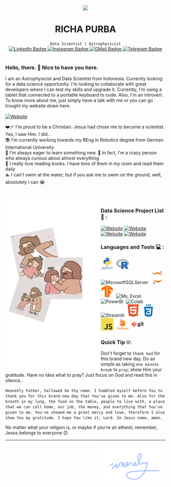 <div id="header" align="center">
    <img src="https://media.giphy.com/media/Wkze4vrMfeNiw/giphy.gif" width="200"/>
</div>
<div id="name" align="center">
    <h1>RICHA PURBA</h1>
    <code>Data Scientist | Astrophysicist</code>
</div>
<div id="badges" align="center">
  <a target="_blank" href="https://linkedin.com/in/richapurba">
    <img src="https://img.shields.io/badge/LinkedIn-00008b?style=for-the-badge&logo=linkedin&logoColor=white" alt="LinkedIn Badge"/>
  </a>
  <a target="_blank" href="https://instagram.com/richaulivia">
    <img src="https://img.shields.io/badge/Instagram-f5169c?style=for-the-badge&logo=instagram&logoColor=white" alt="Instagram Badge"/>
  </a>
  <a target="_blank" href="mailto:richaulivia@gmail.com">
    <img src="https://img.shields.io/badge/Email-c7161f?style=for-the-badge&logo=gmail&logoColor=white" alt="GMail Badge"/>
  </a>
  <a target="_blank" href="https://t.co/richaulivia">
    <img src="https://img.shields.io/badge/Telegram-2a92fa?style=for-the-badge&logo=telegram&logoColor=white" alt="Telegram Badge"/>
  </a>
</div>
<br>

### Hello, there. 👋 Nice to have you here.<br/>
I am an Astrophysicist and Data Scientist from Indonesia. Currently looking for a data science opportunity. I'm looking to collaborate with great developers where I can test my skills and upgrade it. Currently, I'm using a tablet that connected to a portable keyboard to code. Also, I'm an introvert. To know more about me, just simply have a talk with me or you can go trought my website down here.<br/><br/>
[![Website](https://img.shields.io/website?label=richapurba.com&style=for-the-badge&url=https%3A%2F%2Frichapurba.github.io)](https://richapurba.github.io)


❤️‍🩹 I'm proud to be a Christian. Jesus had chose me to become a scientist. Yes, I saw Him. I did..<br/>
📚 I'm currently working towards my BEng in Robotics degree from German International University<br/>
💎 I'm always eager to learn something new. 🔬 In fact, I'm a crazy person who always curious about almost everything<br/>
📖 I really love reading books. I have tons of them in my room and read them daily<br/>
🏊 I can't swim at the water; but if you ask me to swim on the ground, well, absolutely I can 😂<br/>
 
<br>
<br>
<a href="#">
    <img align="left" src="img/Polaroid.png" width="300"/>
</a>

### Data Science Project List 📂 :
[![Website](https://img.shields.io/website?label=auto-Office&style=for-the-badge&url=https%3A%2F%2Frichapurba.github.io)](https://richapurba.github.io)
[![Website](https://img.shields.io/website?label=customer-Churn&style=for-the-badge&url=https%3A%2F%2Frichapurba.github.io)](https://richapurba.github.io)
[![Website](https://img.shields.io/website?label=Google-Clone&style=for-the-badge&url=https%3A%2F%2Frichapurba.github.io)](https://richapurba.github.io)
[![Website](https://img.shields.io/website?label=drone-programming&style=for-the-badge&url=https%3A%2F%2Frichapurba.github.io)](https://richapurba.github.io)

### Languages and Tools 💻 :

<div>
  <img src="https://github.com/devicons/devicon/blob/master/icons/python/python-original-wordmark.svg" title="Python" alt="Python" width="40" height="40"/>&nbsp;
  <img src="https://github.com/devicons/devicon/blob/master/icons/r/r-original.svg" title="R" alt="R" width="40" height="40"/>&nbsp;
  <img src="https://upload.wikimedia.org/wikipedia/de/8/8c/Microsoft_SQL_Server_Logo.svg" title="MicrosoftSQLServer"  alt="MicrosoftSQLServer" width="40" height="40"/>&nbsp;
  <img src="https://github.com/devicons/devicon/blob/master/icons/jupyter/jupyter-original.svg" title="Jupyter" alt="Jupyter" width="40" height="40"/>&nbsp;
  <img src="https://github.com/devicons/devicon/blob/master/icons/tensorflow/tensorflow-original.svg" title="TensorFlow" alt="TensorFlow" width="40" height="40"/>&nbsp;
  <img src="https://upload.wikimedia.org/wikipedia/commons/7/73/Microsoft_Excel_2013-2019_logo.svg" title="Ms. Excel" alt="Ms. Excel" width="40" height="40"/>&nbsp;
  <img src="https://upload.wikimedia.org/wikipedia/commons/c/cf/New_Power_BI_Logo.svg" title="PowerBI" alt="PowerBI" width="40" height="40"/>&nbsp;
  <img src="https://upload.wikimedia.org/wikipedia/commons/d/d0/Google_Colaboratory_SVG_Logo.svg" title="Colab" alt="Colab" width="40" height="40"/>&nbsp;
  <img src="https://upload.wikimedia.org/wikipedia/commons/7/77/Streamlit-logo-primary-colormark-darktext.png" title="Streamlit" alt="Streamlit" width="40" height="40"/>&nbsp;
  <img src="https://github.com/devicons/devicon/blob/master/icons/html5/html5-original.svg" title="HTML5" alt="HTML" width="40" height="40"/>&nbsp;
  <img src="https://github.com/devicons/devicon/blob/master/icons/css3/css3-plain-wordmark.svg"  title="CSS3" alt="CSS" width="40" height="40"/>&nbsp;
  <img src="https://github.com/devicons/devicon/blob/master/icons/javascript/javascript-original.svg" title="JavaScript" alt="JavaScript" width="40" height="40"/>&nbsp;
  <img src="https://github.com/devicons/devicon/blob/master/icons/firebase/firebase-plain-wordmark.svg" title="Firebase" alt="Firebase" width="40" height="40"/>&nbsp;
  <img src="https://github.com/devicons/devicon/blob/master/icons/git/git-original-wordmark.svg" title="Git" **alt="Git" width="40" height="40"/>
</div>

### Quick Tip 💡:
Don't forget to `thank God` for this brand new day. Do as simple as taking `one minute break` to `pray`; show Him your gratitude. Have no idea what to pray? Just focus on God and read this in silence..

`Heavenly Father, hallowed be thy name. I humbled myself before You to thank you for this brand-new day that You've given to me. Also for the breath in my lung, the food on the table, people to live with, a place that we can call home, our job, the money, and everything that You've given to me. You've showed me a great mercy and love, therefore I also show You my gratitude. I hope You like it, Lord. In Jesus name, amen.`

No matter what your religion is, or maybe if you're an atheist; remember, Jesus belongs to everyone 😊

---

<div id="footer" align="right">
    <img src="img/sincerely.png" width="200"/>
</div>
